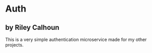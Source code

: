 # Auth
## by Riley Calhoun

This is a very simple authentication microservice made for my other projects.
